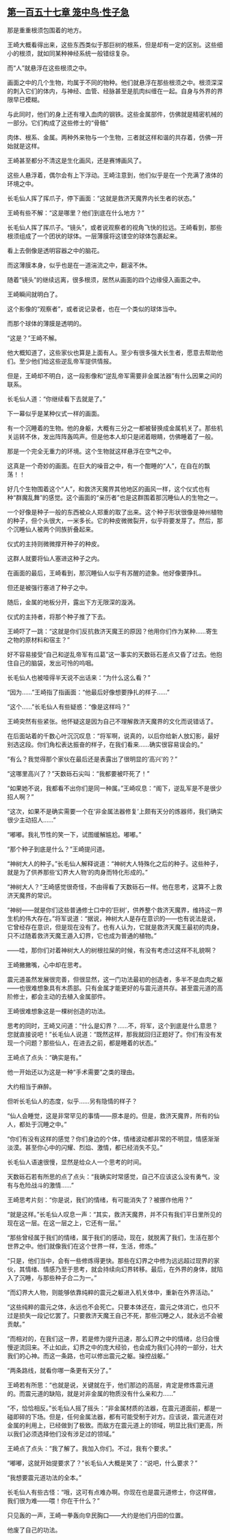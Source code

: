 ## [第一百五十七章 笼中鸟·性子急](https://www.xxbiquge.com/11_11207/9243355.html)


  那是重重根须包围着的地方。

  王崎大概看得出来，这些东西类似于那巨树的根系，但是却有一定的区别。这些细小的根须，就如同某种神经系统一般错综复杂。

  而“人”就悬浮在这些根须之中。

  画面之中的几个生物，均属于不同的物种。他们就悬浮在那些根须之中。根须深深的刺入它们的体内，与神经、血管、经脉甚至是肌肉纠缠在一起。自身与外界的界限早已模糊。

  与此同时，他们的身上还有埋入血肉的钢铁。这些金属部件，仿佛就是精密机械的一部分。它们构成了这些修士的“骨骼”

  肉体、根系、金属。两种外来物与一个生物，三者就这样和谐的共存着，仿佛一开始就是这样。

  王崎甚至都分不清这是生化画风，还是赛博画风了。

  这些人悬浮着，偶尔会有上下浮动。王崎注意到，他们似乎是在一个充满了液体的环境之中。

  长毛仙人挥了挥爪子，停下画面：“这就是救济天魔界内长生者的状态。”

  王崎有些不解：“这是哪里？他们到底在什么地方？”

  长毛仙人挥了挥爪子。“镜头”，或者说观察者的视角飞快的拉远。王崎看到，那些根须组成了一个团状的球体。一层薄膜将这镂空的球体包裹起来。

  看上去倒像是透明容器之中的脑花。

  而这薄膜本身，似乎也是在一道湍流之中，翻滚不休。

  随着“镜头”的继续远离，很多根须，居然从画面的四个边缘侵入画面之中。

  王崎瞬间就明白了。

  这个影像的“观察者”，或者说记录者，也在一个类似的球体当中。

  而那个球体的薄膜是透明的。

  “这是？”王崎不解。

  他大概知道了，这些家伙也算是上面有人。至少有很多强大长生者，愿意去帮助他们。至少他们给这些逆乱帝军提供情报。

  但是，王崎却不明白，这一段影像和“逆乱帝军需要非金属法器”有什么因果之间的联系。

  长毛仙人道：“你继续看下去就是了。”

  下一幕似乎是某种仪式一样的画面。

  有一个沉睡着的生物。他的身躯，大概有三分之一都被替换成金属机关了。那些机关运转不休，发出阵阵轰鸣声。但是他本人却只是闭着眼睛，仿佛睡着了一般。

  那是一个完全无重力的环境。这个生物就这样悬浮在空气之中。

  这真是一个奇妙的画面。在巨大的噪音之中，有一个酣睡的“人”，在自在的飘荡！！

  好几个生物围着这个“人”，和救济天魔界其他地区的画风一样，这个仪式也有种“群魔乱舞”的感觉。这个画面的“亲历者”也是这群围着那沉睡仙人的生物之一。

  一个好像是种子一般的东西被众人郑重的取了出来。这个种子形状很像是神州植物的种子，但个头很大，一米多长。它的种皮微微裂开，似乎将要发芽了。然后，那个沉睡仙人被两个同族折叠起来。

  仪式的主持则微微撑开种子的种皮。

  这群人就要将仙人塞进这种子之内。

  在画面的最后，王崎看到，那沉睡仙人似乎有苏醒的迹象。他好像要挣扎。

  但还是被强行塞进了种子之中。

  随后，金属的地板分开，露出下方无限深的漩涡。

  仪式的主持者，将那个种子推了下去。

  王崎吓了一跳：“这就是你们反抗救济天魔王的原因？他用你们作为某种……寄生之物的原材料和宿主？”

  好不容易接受“自己和逆乱帝军有瓜葛”这一事实的天数砾石差点又昏了过去。他抱住自己的脑袋，发出可怜的呜咽。

  长毛仙人也被噎得半天说不出话来：“为什么这么看？”

  “因为……”王崎指了指画面：“他最后好像想要挣扎的样子……”

  “这个……”长毛仙人有些疑惑：“像是这样吗？”

  王崎突然有些紧张。他怀疑这是因为自己不理解救济天魔界的文化而说错话了。

  在后面站着的千数心叶沉沉叹息：“将军啊，说真的，以后你给新人放幻影，最好别选这段。你们角松表达振奋的样子，在我们看来……确实很容易误会的。”

  “有么？我觉得那个家伙在最后还是表露出了很明显的‘高兴’的？”

  “这哪里高兴了？”天数砾石尖叫：“我都要被吓死了！”

  “如果她不说，我都看不出你们是同一种属。”王崎叹息：“阁下，逆乱军是不是很少招人啊？”

  “这次，如果不是确实需要一个在‘非金属法器修复’上颇有天分的炼器师，我们确实很少主动招人……”

  “嘟嘟。我礼节性的笑一下，试图缓解尴尬。嘟嘟。”

  “那个种子到底是什么？”王崎提问道。

  “神树大人的种子。”长毛仙人解释说道：“神树大人特殊化之后的种子。这些种子，就是为了供养那些‘幻界大人物’的肉身而特化形成的。”

  “神树大人？”王崎感觉很奇怪，不由得看了天数砾石一样。他在思考，这算不上救济天魔界的常识。

  “神树——就是你们这些普通修士口中的‘巨树’，供养整个救济天魔界，维持这一界生机的伟大存在。”将军说道：“据说，神树大人是存在意识的——也有说法是说，它曾经存在意识，但是现在没有了。也有人认为，它就是救济天魔王最初的肉身。只不过随着救济天魔王遁入幻界，它也成为普通的植物。”

  ——哇，那你们对着神树大人的树根拉屎的时候，有没有考虑过这样不礼貌啊？

  王崎撇撇嘴，心中却在思考。

  震元道虽然发展很完善，但很显然，这一门功法最初的创造者，多半不是血肉之躯——也很难想象具有木质部。只有金属才能更好的与震元道共存。甚至震元道的高阶修士，都会主动的去植入金属部件。

  王崎很难想象这是一棵树创造的功法。

  思考的同时，王崎又问道：“什么是幻界？……不，将军，这个到底是什么意思？您就直接说吧！”长毛仙人说道：“既然这样，那我就回归正题好了。你们有没有发现一个问题？那些仙人，在进去之前，都是睡着的状态。”

  王崎点了点头：“确实是有。”

  他一开始还以为这是一种“手术需要”之类的理由。

  大约相当于麻醉。

  但听长毛仙人的态度，似乎……另有隐情的样子？

  “仙人会睡觉，这是非常罕见的事情——原本是的。但是，救济天魔界，所有的仙人，都处于沉睡之中。”

  “你们有没有这样的感觉？你们身边的个体，情绪波动都非常的不明显，情感渐渐淡漠。甚至你心中的闪耀、烈焰、激情，都已经消失不见。”

  长毛仙人语速很慢，显然是给众人一个思考的时间。

  天数砾石若有所思的点了点头：“我确实时常感觉，自己不应该这么没有勇气，没有与危险战斗的激情……”

  王崎思考片刻：“你是说，我们的情绪，有可能消失了？被挪作他用？”

  “就是这样。”长毛仙人叹息一声：“其实，救济天魔界，并不只有我们平日里所见的现在这一层。在这一层之上，它还有一层。”

  “那些曾经属于我们的情绪，属于我们的感动，现在，就脱离了我们，生活在那个世界之中。他们就像我们在这个世界一样，生活，修炼。”

  “只是，他们当中，会有一些修炼得更快。那些在幻界之中修为远远超过现界的家伙，其情绪、情感乃至于思考，就会持续向幻界转移。最后，在外界的身体，就陷入了沉睡，与那些种子合二为一。”

  “而幻界大人物，则能够依靠纯粹的震元之躯进入机关体中，重新在外界活动。”

  “这些纯粹的震元之体，永远也不会死亡。只要本体还在，震元之体消亡，也只不过是损失一段记忆罢了。只要救济天魔王自己不死，那些沉睡之人，就永远不会被贡献。”

  “而相对的，在我们这一界，若是修为提升迅速，那么幻界之中的情绪，总归会慢慢逆流回来。不止如此，幻界之中的庞大经验，也会成为我们心持的一部分，壮大我们的心神。而这一条路，也可以修出震元之躯。操控战躯。”

  “两条路线，就看你哪一条更有天分了。”

  王崎若有所思：“也就是说，关键就在于，他们那边的高层，肯定是修炼震元道的。而震元道的缺陷，就是对非金属的物质没有什么亲和力……”

  “不，恰恰相反。”长毛仙人摇了摇头：“非金属材质的法器，在震元道面前，都是一碰即碎的下场。但是，任何金属法器，都有可能受制于对方。应该说，震元道在对金属的利用上，已经做到了极致。而敌方在震元道上的领域，明显比我们更高，所以我们必须选择他们没有涉足过的领域。”

  王崎点了点头：“我了解了。我加入你们。不过，我有个要求。”

  “嘟嘟，这就开始提要求了？”长毛仙人大概是笑了：“说吧，什么要求？”

  “我想要震元道功法的全本。”

  长毛仙人有些古怪：“哦，这可有点难办啊。你现在也是震元道修士，你这样做，我们很为难——喂！你在干什么？”

  只见轰的一声，王崎一拳轰向皁民胸口——大约是他们丹田的位置。

  他废了自己的功法。
